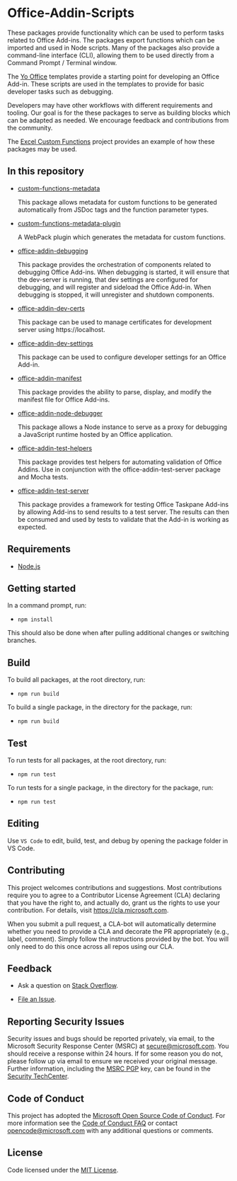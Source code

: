 
# Office-Addin-Scripts

These packages provide functionality which can be used to perform tasks related to Office Add-ins. The packages export functions which can be imported and used in Node scripts. Many of the packages also provide a command-line interface (CLI), allowing them to be used directly from a Command Prompt / Terminal window.

The [Yo Office](https://github.com/OfficeDev/generator-office) templates provide a starting point for developing an Office Add-in. These scripts are used in the templates to provide for basic developer tasks such as debugging. 

Developers may have other workflows with different requirements and tooling. Our goal is for the these packages to serve as building blocks which can be adapted as needed. We encourage feedback and contributions from the community.

The [Excel Custom Functions](https://github.com/OfficeDev/Excel-Custom-Functions) project provides an example of how these packages may be used.


## In this repository

* [custom-functions-metadata](packages/custom-functions-metadata/README.md)

  This package allows metadata for custom functions to be generated automatically from JSDoc tags and the function parameter types.

* [custom-functions-metadata-plugin](packages/custom-functions-metadata-plugin/README.md)

  A WebPack plugin which generates the metadata for custom functions.

* [office-addin-debugging](packages/office-addin-debugging/README.md)

  This package provides the orchestration of components related to debugging Office Add-ins. When debugging is started, it will ensure that the dev-server is running, that dev settings are configured for debugging, and will register and sideload the Office Add-in. When debugging is stopped, it will unregister and shutdown components.
  
* [office-addin-dev-certs](packages/office-addin-dev-certs/README.md)

  This package can be used to manage certificates for development server using https://localhost. 

* [office-addin-dev-settings](packages/office-addin-dev-settings/README.md)

  This package can be used to configure developer settings for an Office Add-in.

* [office-addin-manifest](packages/office-addin-manifest/README.md)

  This package provides the ability to parse, display, and modify the manifest file for Office Add-ins.

* [office-addin-node-debugger](packages/office-addin-node-debugger/README.md)

  This package allows a Node instance to serve as a proxy for debugging a JavaScript runtime hosted by an Office application. 
  
* [office-addin-test-helpers](packages/office-addin-test-helpers/README.md)

  This package provides test helpers for automating validation of Office Addins. Use in conjunction with the office-addin-test-server package and Mocha tests.

* [office-addin-test-server](packages/office-addin-test-server/README.md)

  This package provides a framework for testing Office Taskpane Add-ins by allowing Add-ins to send results to a test server.  The results can then be consumed and used
  by tests to validate that the Add-in is working as expected.

## Requirements

* [Node.js](https://nodejs.org) 

## Getting started

In a command prompt, run:
* `npm install`

This should also be done when after pulling additional changes or switching branches.

## Build

To build all packages, at the root directory, run:
* `npm run build`

To build a single package, in the directory for the package, run:
* `npm run build`

## Test

To run tests for all packages, at the root directory, run:
* `npm run test`

To run tests for a single package, in the directory for the package, run:
* `npm run test`

## Editing

Use `VS Code` to edit, build, test, and debug by opening the package folder in VS Code.

## Contributing

This project welcomes contributions and suggestions.  Most contributions require you to agree to a Contributor License Agreement (CLA) declaring that you have the right to, and actually do, grant us the rights to use your contribution. For details, visit https://cla.microsoft.com.

When you submit a pull request, a CLA-bot will automatically determine whether you need to provide a CLA and decorate the PR appropriately (e.g., label, comment). Simply follow the instructions provided by the bot. You will only need to do this once across all repos using our CLA.

## Feedback

* Ask a question on [Stack Overflow](https://stackoverflow.com/questions/tagged/office-addin-scripts).

* [File an Issue](https://github.com/OfficeDev/Office-Addin-Scripts/issues).

## Reporting Security Issues

Security issues and bugs should be reported privately, via email, to the Microsoft Security
Response Center (MSRC) at [secure@microsoft.com](mailto:secure@microsoft.com). You should
receive a response within 24 hours. If for some reason you do not, please follow up via
email to ensure we received your original message. Further information, including the
[MSRC PGP](https://technet.microsoft.com/en-us/security/dn606155) key, can be found in
the [Security TechCenter](https://technet.microsoft.com/en-us/security/default).

## Code of Conduct

This project has adopted the [Microsoft Open Source Code of Conduct](https://opensource.microsoft.com/codeofconduct/).
For more information see the [Code of Conduct FAQ](https://opensource.microsoft.com/codeofconduct/faq/) or
contact [opencode@microsoft.com](mailto:opencode@microsoft.com) with any additional questions or comments.

## License

Code licensed under the [MIT License](https://github.com/OfficeDev/Office-Addin-Scripts/blob/master/LICENSE).